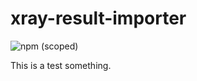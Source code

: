 # xray-result-importer
![npm (scoped)](https://img.shields.io/npm/v/@alphavortex/xray-result-importer)

This is a test something.

